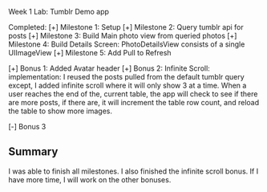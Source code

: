 Week 1 Lab:
Tumblr Demo app 

Completed:
[+] Milestone 1: Setup
[+] Milestone 2: Query tumblr api for posts
[+] Milestone 3: Build Main photo view from queried photos
[+] Milestone 4: Build Details Screen: PhotoDetailsView consists of a single UIImageView
[+] Milestone 5: Add Pull to Refresh

[+] Bonus 1: Added Avatar header
[+] Bonus 2: Infinite Scroll:
	implementation: I reused the posts pulled from the default tumblr query
			except, I added infinite scroll where it will only
			show 3 at a time. When a user reaches the end of the,
			current table, the app will check to see if there are
			more posts, if there are, it will increment the table
			row count, and reload the table to show more images.
				
[-] Bonus 3


## Summary
I was able to finish all milestones. I also finished the infinite scroll bonus.
If I have more time, I will work on the other bonuses.
